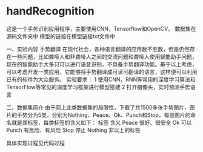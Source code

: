 # handRecognition
这是一个手势识别应用程序，主要使用CNN，Tensorflow和OpenCV。
数据集在源码文件夹中
模型的链接在模型链接txt文件中

一、实验内容
手势翻译
在现代社会，各种语言翻译的应用数不胜数，但是仍然存在一些问题，比如聋哑人和非聋哑人之间的交流问题和聋哑人使用智能助手问题，现在的智能助手大多只可以进行语音识别，不具备手势翻译功能。基于以上考虑，可以考虑开发一类应用，它能够将手势翻译成可读可翻译的语言，这样便可以利用已有的软件为大众服务。
实验要求：
1 使用CNN，RNN等常用的深度学习算法和TensorFlow等常见的深度学习框架进行模型搭建
2 打开摄像头，实时预测手势语言

二、数据集简介
由于网上此类数据集的局限性，下载了共1500多张手势图片，图片的手势分为5类，分别为Nothing、Peace、Ok、Punch和Stop，每张图片的命名就是其标签，每类标签的含义如下：
标签	含义
Peace	很好、很安全
Ok	可以
Punch	有危险、有风险
Stop	停止
Nothing	非以上的标签

具体实现过程见代码过程
